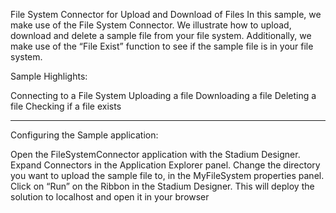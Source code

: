 
File System Connector for Upload and Download of Files
In this sample, we make use of the File System Connector. We illustrate how to upload, download and delete a sample file from your file system. Additionally, we make use of the “File Exist” function to see if the sample file is in your file system.

Sample Highlights:

Connecting to a File System
Uploading a file
Downloading a file
Deleting a file
Checking if a file exists

---
Configuring the Sample application:

Open the FileSystemConnector application with the Stadium Designer.
Expand Connectors in the Application Explorer panel.
Change the directory you want to upload the sample file to, in the MyFileSystem properties panel.
Click on “Run” on the Ribbon in the Stadium Designer. This will deploy the solution to localhost and open it in your browser

